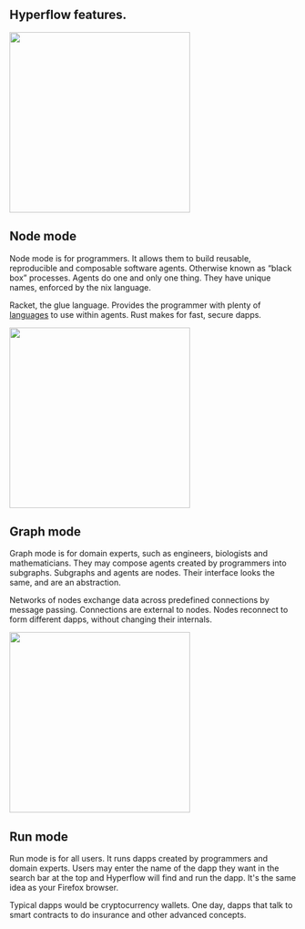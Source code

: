 <section id="hyperflow_modes">
    <div class="container">
        <div class="row">
            <div class="col-md-offset-3 col-md-6">
                <div class="text-center">
                    <h2 class="sub_heading_blue">Hyperflow features.</h2>
                </div>
            </div>
        </div>
        <div class="row">
            <div class="col-md-offset-1 col-md-4">
                <div class="hyperflow_mode hyperflow_mode_top">
                    <img src="/img/hyperflow-min/node@2x-min.png" width="317px" />
                </div>
            </div>
            <div class="col-md-6 col-xs-offset-1 col-xs-10">
                <div class="hyperflow_mode_description">
                    <h2 class="sub_heading_blue">Node mode</h2>
                    <p>
                        Node mode is for programmers. It allows them to build reusable, reproducible and composable software agents. Otherwise known as “black box” processes. Agents do one and only one thing. They have unique names, enforced by the nix language.
                    </p>
                    <p>
                        Racket, the glue language. Provides the programmer with plenty of <a href="http://docs.racket-lang.org/search/index.html?q=H%3A">languages</a> to use within agents. Rust makes for fast, secure dapps.
                    </p>
                </div>
            </div>
        </div>
        <div class="row">
            <div class="col-md-offset-1 col-md-4">
                <div class="hyperflow_mode hyperflow_mode_mid">
                    <img src="/img/hyperflow-min/graph@2x-min.png" width="317px" />
                </div>
            </div>
            <div class="col-md-6 col-xs-offset-1 col-xs-10">
                <div class="hyperflow_mode_description">
                    <h2 class="sub_heading_blue">Graph mode</h2>
                    <p>
                        Graph mode is for domain experts, such as engineers, biologists and mathematicians. They may compose agents created by programmers into subgraphs. Subgraphs and agents are nodes. Their interface looks the same, and are an abstraction.
                    </p>
                    <p>
                        Networks of nodes exchange data across predefined connections by message passing. Connections are external to nodes. Nodes reconnect to form different dapps, without changing their internals.
                    </p>
                </div>
            </div>
        </div>
        <div class="row">
            <div class="col-md-offset-1 col-md-4">
                <div class="hyperflow_mode hyperflow_mode_bottom">
                    <img src="/img/hyperflow-min/run@2x-min.png" width="317px" />
                </div>
            </div>
            <div class="col-md-6 col-xs-offset-1 col-xs-10">
                <div class="hyperflow_mode_description">
                    <h2 class="sub_heading_blue">Run mode</h2>
                    <p>
                        Run mode is for all users. It runs dapps created by programmers and domain experts. Users may enter the name of the dapp they want in the search bar at the top and Hyperflow will find and run the dapp. It's the same idea as your Firefox browser.
                    </p>
                    <p>
                        Typical dapps would be cryptocurrency wallets. One day, dapps that talk to smart contracts to do insurance and other advanced concepts.
                    </p>
                </div>
            </div>
        </div>
    </div>
</section> <!-- hyperflow_modes -->
